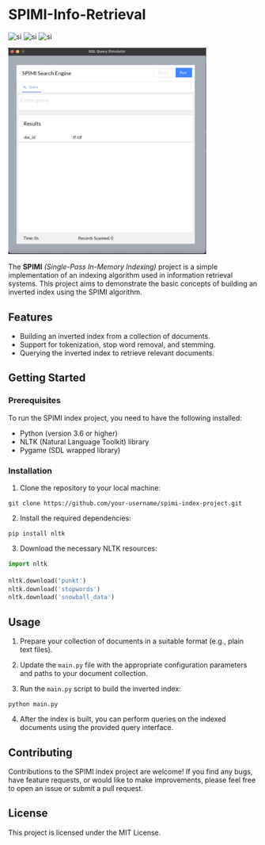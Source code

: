 # SPIMI-Info-Retrieval
![si](https://camo.githubusercontent.com/3e47acbf09cde3b0ad08c991a390ce5b57d457f95db0154831d95ab094d7bd02/68747470733a2f2f696d672e736869656c64732e696f2f62616467652f41636164656d6963616c25323050726f6a6563742d5965732d73756363657373) ![si](https://camo.githubusercontent.com/7234f85510f85db1deddffb4d8acead60b88f6d6cbb89992ad616235e1816c0b/68747470733a2f2f696d672e736869656c64732e696f2f62616467652f4d616465253230576974682d507974686f6e2d626c7565)  ![si](https://camo.githubusercontent.com/71ff8da4d1aee14d2f734e5f5d3198fe30370d1883a630685e3ab8095ca1e9d1/68747470733a2f2f696d672e736869656c64732e696f2f62616467652f4c6963656e73652d46726565253230546f2532305573652d677265656e)

<p align="left"><img src="./others/gui.png" width=400></p>  


The **SPIMI** *(Single-Pass In-Memory Indexing)* project is a simple implementation of an indexing algorithm used in information retrieval systems. This project aims to demonstrate the basic concepts of building an inverted index using the SPIMI algorithm.

## Features
- Building an inverted index from a collection of documents.
- Support for tokenization, stop word removal, and stemming.
- Querying the inverted index to retrieve relevant documents.

## Getting Started

### Prerequisites

To run the SPIMI index project, you need to have the following installed:
- Python (version 3.6 or higher)
- NLTK (Natural Language Toolkit) library
- Pygame (SDL wrapped library)

### Installation

1. Clone the repository to your local machine:
```shell
git clone https://github.com/your-username/spimi-index-project.git
```

2. Install the required dependencies:
```shell
pip install nltk
```

3. Download the necessary NLTK resources:
```py
import nltk

nltk.download('punkt')
nltk.download('stopwords')
nltk.download('snowball_data')
```

## Usage
1. Prepare your collection of documents in a suitable format (e.g., plain text files).

2. Update the ```main.py``` file with the appropriate configuration parameters and paths to your document collection.

3. Run the ```main.py``` script to build the inverted index:

```shell
python main.py
```

4. After the index is built, you can perform queries on the indexed documents using the provided query interface.

## Contributing

Contributions to the SPIMI index project are welcome! If you find any bugs, have feature requests, or would like to make improvements, please feel free to open an issue or submit a pull request.

## License
This project is licensed under the MIT License.